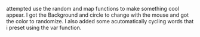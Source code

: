 attempted use the random and map functions to make something cool appear. I got the Background and circle to change with the mouse
and got the color to randomize. I also added some acutomatically cycling words that i preset using the var function.
